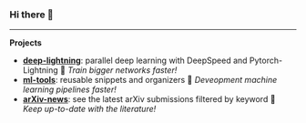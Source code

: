 ### Hi there 👋

---

**Projects**
- [**deep-lightning**][deep_lightning]: parallel deep learning with DeepSpeed and Pytorch-Lightning :mega: *Train bigger networks faster!*
- [**ml-tools**][ml_tools]: reusable snippets and organizers :mega: *Deveopment machine learning pipelines faster!*
- [**arXiv-news**][arxiv_news]: see the latest arXiv submissions filtered by keyword :mega: *Keep up-to-date with the literature!*


[deep_lightning]: https://github.com/pme0/deep-lightning
[ml_tools]: https://github.com/pme0/ml-tools
[arxiv_news]: https://github.com/pme0/arxiv-news


<!--
**pme0/pme0** is a ✨ _special_ ✨ repository because its `README.md` (this file) appears on your GitHub profile.

Here are some ideas to get you started:

- 🔭 I’m currently working on ...
- 🌱 I’m currently learning ...
- 👯 I’m looking to collaborate on ...
- 🤔 I’m looking for help with ...
- 💬 Ask me about ...
- 📫 How to reach me: ...
- 😄 Pronouns: ...
- ⚡ Fun fact: ...

Markdown emojis:
https://github.com/markdown-templates/markdown-emojis

GitHub stats:
<img height="180em" src="https://github-readme-stats.vercel.app/api?username=pme0&show_icons=true&hide_border=true&&count_private=true&include_all_commits=true" />


-->
